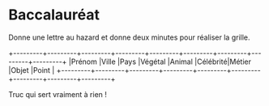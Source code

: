 # Baccalauréat

Donne une lettre au hazard et donne deux minutes pour réaliser la grille.

+---------+---------+---------+---------+---------+---------+---------+---------+---------+
|Prénom   |Ville    |Pays     |Végétal  |Animal   |Célébrité|Métier   |Objet    |Point    |
+---------+---------+---------+---------+---------+---------+---------+---------+---------+

Truc qui sert vraiment à rien !
